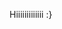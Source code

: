 Hiiiiiiiiiiiii :}

<!---
TerraformGenome/TerraformGenome is a ✨ special ✨ repository because its `README.md` (this file) appears on your GitHub profile.
You can click the Preview link to take a look at your changes.
--->
